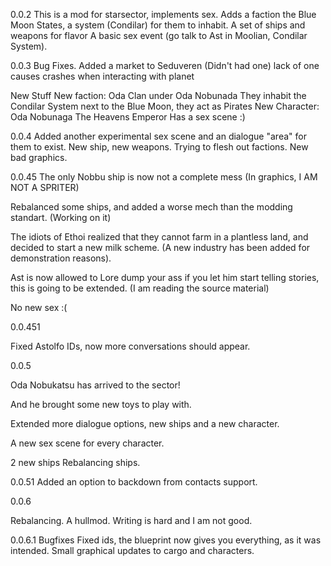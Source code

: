 0.0.2
This is a mod for starsector, implements sex.
Adds a faction the Blue Moon States, a system (Condilar) for them to inhabit.
A set of ships and weapons for flavor
A basic sex event (go talk to Ast in Moolian, Condilar System).

0.0.3
Bug Fixes.
Added a market to Seduveren (Didn't had one) lack of one causes crashes when interacting with planet

New Stuff
New faction: Oda Clan under Oda Nobunada
They inhabit the Condilar System next to the Blue Moon, they act as Pirates
New Character: Oda Nobunaga
The Heavens Emperor
Has a sex scene :)

0.0.4
Added another experimental sex scene and an dialogue "area" for them to exist.
New ship, new weapons.
Trying to flesh out factions.
New bad graphics.

0.0.45
The only Nobbu ship is now not a complete mess (In graphics, I AM NOT A SPRITER)

Rebalanced some ships, and added a worse mech than the modding standart. (Working on it)

The idiots of Ethoi realized that they cannot farm in a plantless land, and decided to start a new milk scheme. (A new industry has been added for demonstration reasons).

Ast is now allowed to Lore dump your ass if you let him start telling stories, this is going to be extended. (I am reading the source material)

No new sex :(

0.0.451
 
 
Fixed Astolfo IDs, now more conversations should appear.

0.0.5

Oda Nobukatsu has arrived to the sector!

And he brought some new toys to play with.

Extended more dialogue options, new ships and a new character.

A new sex scene for every character.

2 new ships
Rebalancing ships.

0.0.51
Added an option to backdown from contacts support. 

0.0.6

Rebalancing.
A hullmod.
Writing is hard and I am not good.

0.0.6.1
Bugfixes
Fixed ids, the blueprint now gives you everything, as it was intended.
Small graphical updates to cargo and characters.

